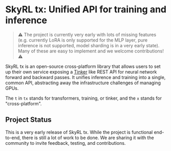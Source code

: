 # SkyRL tx: Unified API for training and inference

> ⚠️  The project is currently very early with lots of missing features
> (e.g. currently LoRA is only supported for the MLP layer, pure inference
> is not supported, model sharding is in a very early state). Many of
> these are easy to implement and we welcome contributions! ⚠️


SkyRL tx is an open-source cross-platform library that allows users to
set up their own service exposing a
[Tinker](https://tinker-docs.thinkingmachines.ai/) like REST API for
neural network forward and backward passes. It unifies inference and
training into a single, common API, abstracting away the
infrastructure challenges of managing GPUs.

The `t` in `tx` stands for transformers, training, or tinker, and the `x`
stands for "cross-platform".

## Project Status

This is a very early release of SkyRL tx. While the project is
functional end-to-end, there is still a lot of work to be done. We are
sharing it with the community to invite feedback, testing, and
contributions.
